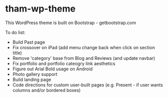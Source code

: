 # tham-wp-theme

This WordPress theme is built on Bootstrap - getbootstrap.com

To do list:
- Build Past page
- Fix crossover on iPad (add menu change back when click on section title)
- Remove 'category' base from Blog and Reviews (and update navbar)
- Fix portfolio and portfolio cateogry link aesthetics
- Figure out Arial Bold usage on Android
- Photo gallery support
- Build landing page
- Code directions for custom user-built pages (e.g. Present - if user wants columns and/or bordered boxes)
